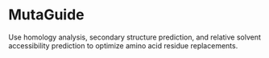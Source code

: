 # MutaGuide
Use homology analysis, secondary structure prediction, and relative solvent accessibility prediction to optimize amino acid residue replacements.

